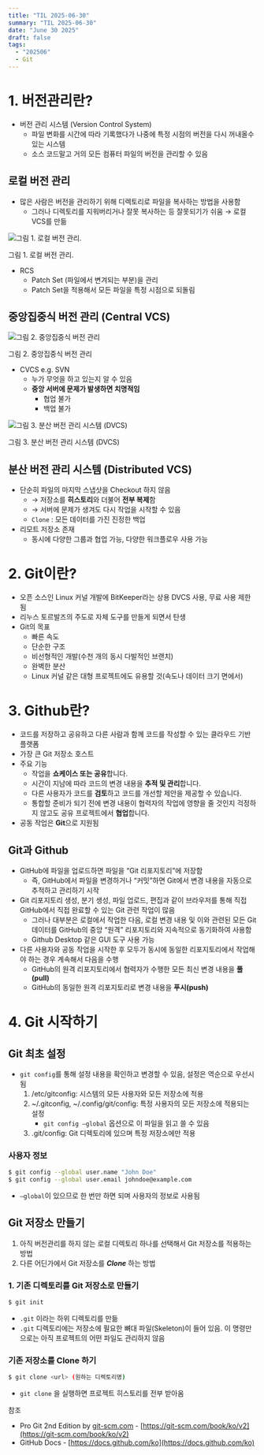 ```yaml
---
title: "TIL 2025-06-30"
summary: "TIL 2025-06-30"
date: "June 30 2025"
draft: false
tags:
  - "202506"
  - Git
---
```


# 1. 버전관리란?

- 버전 관리 시스템 (Version Control System)
  - 파일 변화를 시간에 따라 기록했다가 나중에 특정 시점의 버전을 다시 꺼내올수 있는 시스템
  - 소스 코드말고 거의 모든 컴퓨터 파일의 버전을 관리할 수 있음

## 로컬 버전 관리

- 많은 사람은 버전을 관리하기 위해 디렉토리로 파일을 복사하는 방법을 사용함
  - 그러나 디렉토리를 지워버리거나 잘못 복사하는 등 잘못되기가 쉬움 → 로컬 VCS를 만듦

![그림 1. 로컬 버전 관리.](image.png)

그림 1. 로컬 버전 관리.

- RCS
  - Patch Set (파일에서 변겨되는 부분)을 관리
  - Patch Set을 적용해서 모든 파일을 특정 시점으로 되돌림

## 중앙집중식 버전 관리 (Central VCS)

![그림 2. 중앙집중식 버전 관리](image%201.png)

그림 2. 중앙집중식 버전 관리

- CVCS e.g. SVN
  - 누가 무엇을 하고 있는지 알 수 있음
  - **중앙 서버에 문제가 발생하면 치명적임**
    - 협업 불가
    - 백업 불가

![그림 3. 분산 버전 관리 시스템 (DVCS)](image%202.png)

그림 3. 분산 버전 관리 시스템 (DVCS)

## **분산 버전 관리 시스템 (Distributed VCS)**

- 단순히 파일의 마지막 스냅샷을 Checkout 하지 않음
  - → 저장소를 **히스토리**와 더불어 **전부 복제**함
  - → 서버에 문제가 생겨도 다시 작업을 시작할 수 있음
  - `Clone` : 모든 데이터를 가진 진정한 백업
- 리모트 저장소 존재
  - 동시에 다양한 그룹과 협업 가능, 다양한 워크플로우 사용 가능

# 2. Git이란?

- 오픈 소스인 Linux 커널 개발에 BitKeeper라는 상용 DVCS 사용, 무료 사용 제한됨
- 리누스 토르발즈의 주도로 자체 도구를 만들게 되면서 탄생
- Git의 목표
  - 빠른 속도
  - 단순한 구조
  - 비선형적인 개발(수천 개의 동시 다발적인 브랜치)
  - 완벽한 분산
  - Linux 커널 같은 대형 프로젝트에도 유용할 것(속도나 데이터 크기 면에서)

# 3. Github란?

- 코드를 저장하고 공유하고 다른 사람과 함께 코드를 작성할 수 있는 클라우드 기반 플랫폼
- 가장 큰 Git 저장소 호스트
- 주요 기능
  - 작업을 **쇼케이스 또는 공유**합니다.
  - 시간이 지남에 따라 코드의 변경 내용을 **추적 및 관리**합니다.
  - 다른 사용자가 코드를 **검토**하고 코드를 개선할 제안을 제공할 수 있습니다.
  - 통합할 준비가 되기 전에 변경 내용이 협력자의 작업에 영향을 줄 것인지 걱정하지 않고도 공유 프로젝트에서 **협업**합니다.
- 공동 작업은 **Git**으로 지원됨

## Git과 Github

- GitHub에 파일을 업로드하면 파일을 “Git 리포지토리”에 저장함
  - 즉, GitHub에서 파일을 변경하거나 “커밋”하면 Git에서 변경 내용을 자동으로 추적하고 관리하기 시작
- Git 리포지토리 생성, 분기 생성, 파일 업로드, 편집과 같이 브라우저를 통해 직접 GitHub에서 직접 완료할 수 있는 Git 관련 작업이 많음
  - 그러나 대부분은 로컬에서 작업한 다음, 로컬 변경 내용 및 이와 관련된 모든 Git 데이터를 GitHub의 중앙 “원격” 리포지토리와 지속적으로 동기화하여 사용함
  - Github Desktop 같은 GUI 도구 사용 가능
- 다른 사용자와 공동 작업을 시작한 후 모두가 동시에 동일한 리포지토리에서 작업해야 하는 경우 계속해서 다음을 수행
  - GitHub의 원격 리포지토리에서 협력자가 수행한 모든 최신 변경 내용을 **풀(pull)**
  - GitHub의 동일한 원격 리포지토리로 변경 내용을 **푸시(push)**

# 4. Git 시작하기

## Git 최초 설정

- `git config`를 통해 설정 내용을 확인하고 변경할 수 있음, 설정은 역순으로 우선시됨
  1. /etc/gitconfig: 시스템의 모든 사용자와 모든 저장소에 적용
  2. ~/.gitconfig, ~/.config/git/config: 특정 사용자의 모든 저장소에 적용되는 설정
     - `git config —global` 옵션으로 이 파일을 읽고 쓸 수 있음
  3. .git/config: Git 디렉토리에 있으며 특정 저장소에만 적용

### 사용자 정보

```bash
$ git config --global user.name "John Doe"
$ git config --global user.email johndoe@example.com
```

- `—global`이 있으므로 한 번만 하면 되며 사용자의 정보로 사용됨

## Git 저장소 만들기

1. 아직 버전관리를 하지 않는 로컬 디렉토리 하나를 선택해서 Git 저장소를 적용하는 방법
2. 다른 어딘가에서 Git 저장소를 **_Clone_** 하는 방법

### 1. **기존 디렉토리를 Git 저장소로 만들기**

```bash
$ git init
```

- `.git` 이라는 하위 디렉토리를 만듦
- `.git` 디렉토리에는 저장소에 필요한 뼈대 파일(Skeleton)이 들어 있음. 이 명령만으로는 아직 프로젝트의 어떤 파일도 관리하지 않음

### **기존 저장소를 Clone 하기**

```bash
$ git clone <url> (원하는 디렉토리명)
```

- `git clone` 을 실행하면 프로젝트 히스토리를 전부 받아옴

참조

- Pro Git 2nd Edition by g[it-scm.com](http://Git-scm.com) - [https://git-scm.com/book/ko/v2](https://git-scm.com/book/ko/v2)
- GitHub Docs - [https://docs.github.com/ko](https://docs.github.com/ko)
